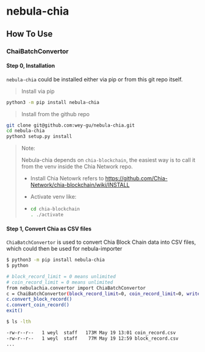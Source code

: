 # nebula-chia

## How To Use

### ChaiBatchConvertor

#### Step 0, Installation

`nebula-chia` could be installed either via pip or from this git repo itself.

> Install via pip

```bash
python3 -m pip install nebula-chia
```
> Install from the github repo

```bash
git clone git@github.com:wey-gu/nebula-chia.git
cd nebula-chia
python3 setup.py install
```
> Note:
>
> Nebula-chia depends on `chia-blockchain`, the easiest way is to call it from the venv inside the Chia Network repo.
>
> - Install Chia Netowrk refers to https://github.com/Chia-Network/chia-blockchain/wiki/INSTALL
>
> - Activate venv like:
>
> - ```bash
>   cd chia-blockchain
>   . ./activate
>   ```

#### Step 1, Convert Chia as CSV files

`ChiaBatchConvertor` is used to convert Chia Block Chain data into CSV files, which could then be used for nebula-importer

```bash
$ python3 -m pip install nebula-chia
$ python

# block_record_limit = 0 means unlimited
# coin_record_limit = 0 means unlimited
from nebulachia.convertor import ChiaBatchConvertor
c = ChaiBatchConvertor(block_record_limit=0, coin_record_limit=0, write_batch_size=10000)
c.convert_block_record()
c.convert_coin_record()
exit()

$ ls -lth

-rw-r--r--   1 weyl  staff   173M May 19 13:01 coin_record.csv
-rw-r--r--   1 weyl  staff    77M May 19 12:59 block_record.csv
...

```